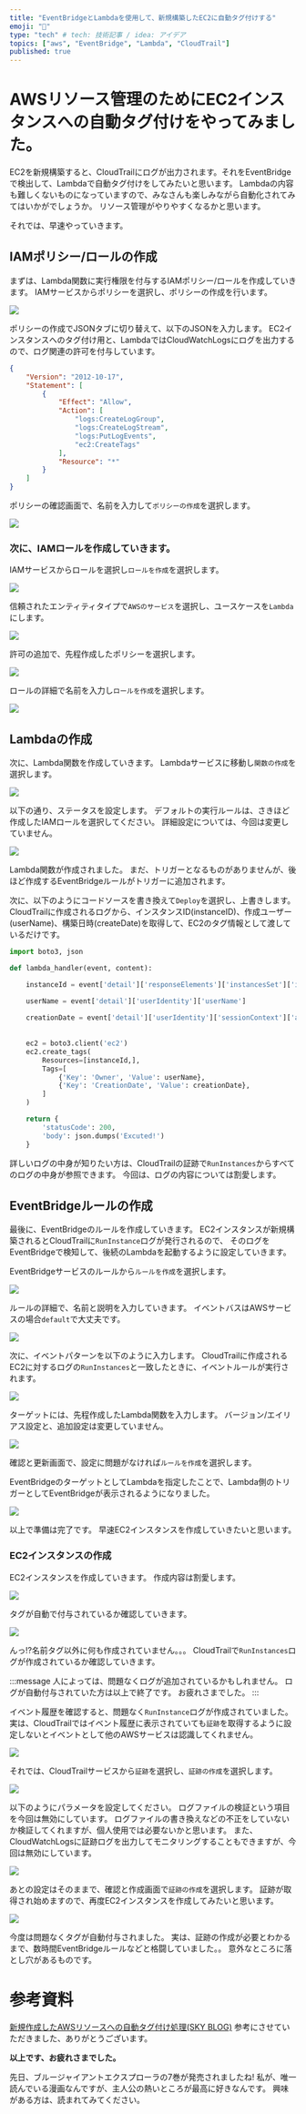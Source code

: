 ```yaml
---
title: "EventBridgeとLambdaを使用して、新規構築したEC2に自動タグ付けする"
emoji: "🐔"
type: "tech" # tech: 技術記事 / idea: アイデア
topics: ["aws", "EventBridge", "Lambda", "CloudTrail"]
published: true
---
```


# AWSリソース管理のためにEC2インスタンスへの自動タグ付けをやってみました。

EC2を新規構築すると、CloudTrailにログが出力されます。それをEventBridgeで検出して、Lambdaで自動タグ付けをしてみたいと思います。
Lambdaの内容も難しくないものになっていますので、みなさんも楽しみながら自動化されてみてはいかがでしょうか。
リソース管理がやりやすくなるかと思います。

それでは、早速やっていきます。

## IAMポリシー/ロールの作成

まずは、Lambda関数に実行権限を付与するIAMポリシー/ロールを作成していきます。
IAMサービスからポリシーを選択し、ポリシーの作成を行います。

![](https://storage.googleapis.com/zenn-user-upload/47c27b027d19-20221030.png)

ポリシーの作成でJSONタブに切り替えて、以下のJSONを入力します。
EC2インスタンスへのタグ付け用と、LambdaではCloudWatchLogsにログを出力するので、ログ関連の許可を付与しています。

```json:Automatic-Logging-Lambda-policy.json
{
    "Version": "2012-10-17",
    "Statement": [
        {
            "Effect": "Allow",
            "Action": [
                "logs:CreateLogGroup",
                "logs:CreateLogStream",
                "logs:PutLogEvents",
                "ec2:CreateTags"
            ],
            "Resource": "*"
        }
    ]
}
```

ポリシーの確認画面で、名前を入力して`ポリシーの作成`を選択します。

![](https://storage.googleapis.com/zenn-user-upload/14ee3f708dbe-20221030.png)

### 次に、IAMロールを作成していきます。

IAMサービスからロールを選択し`ロールを作成`を選択します。

![](https://storage.googleapis.com/zenn-user-upload/eb88967efff3-20221030.png)

信頼されたエンティティタイプで`AWSのサービス`を選択し、ユースケースを`Lambda`にします。

![](https://storage.googleapis.com/zenn-user-upload/d526dbfcfbe6-20221030.png)

許可の追加で、先程作成したポリシーを選択します。

![](https://storage.googleapis.com/zenn-user-upload/aad14d411a9b-20221030.png)

ロールの詳細で名前を入力し`ロールを作成`を選択します。

![](https://storage.googleapis.com/zenn-user-upload/b9c2ee9d2560-20221030.png)

## Lambdaの作成

次に、Lambda関数を作成していきます。
Lambdaサービスに移動し`関数の作成`を選択します。

![](https://storage.googleapis.com/zenn-user-upload/3ea8b8edc84c-20221030.png)

以下の通り、ステータスを設定します。
デフォルトの実行ルールは、さきほど作成したIAMロールを選択してください。
詳細設定については、今回は変更していません。

![](https://storage.googleapis.com/zenn-user-upload/83dca83758f9-20221030.png)

Lambda関数が作成されました。
まだ、トリガーとなるものがありませんが、後ほど作成するEventBridgeルールがトリガーに追加されます。

次に、以下のようにコードソースを書き換えて`Deploy`を選択し、上書きします。
CloudTrailに作成されるログから、インスタンスID(instanceID)、作成ユーザー(userName)、構築日時(createDate)を取得して、EC2のタグ情報として渡しているだけです。

```py
import boto3, json

def lambda_handler(event, content):

    instanceId = event['detail']['responseElements']['instancesSet']['items'][0]['instanceId']

    userName = event['detail']['userIdentity']['userName']
    
    creationDate = event['detail']['userIdentity']['sessionContext']['attributes']['creationDate'][:10]
    
    
    ec2 = boto3.client('ec2')
    ec2.create_tags(
        Resources=[instanceId,],
        Tags=[
            {'Key': 'Owner', 'Value': userName},
            {'Key': 'CreationDate', 'Value': creationDate},
        ]
    )

    return {
        'statusCode': 200,
        'body': json.dumps('Excuted!')
    }
```

詳しいログの中身が知りたい方は、CloudTrailの証跡で`RunInstances`からすべてのログの中身が参照できます。
今回は、ログの内容については割愛します。

## EventBridgeルールの作成

最後に、EventBridgeのルールを作成していきます。
EC2インスタンスが新規構築されるとCloudTrailに`RunInstance`ログが発行されるので、
そのログをEventBridgeで検知して、後続のLambdaを起動するように設定していきます。

EventBridgeサービスのルールから`ルールを作成`を選択します。

![](https://storage.googleapis.com/zenn-user-upload/29c77853d3ad-20221030.png)

ルールの詳細で、名前と説明を入力していきます。
イベントバスはAWSサービスの場合`default`で大丈夫です。

![](https://storage.googleapis.com/zenn-user-upload/ffb57a46acac-20221030.png)

次に、イベントパターンを以下のように入力します。
CloudTrailに作成されるEC2に対するログの`RunInstances`と一致したときに、イベントルールが実行されます。

![](https://storage.googleapis.com/zenn-user-upload/69e2cd2f0d49-20221030.png)

ターゲットには、先程作成したLambda関数を入力します。
バージョン/エイリアス設定と、追加設定は変更していません。

![](https://storage.googleapis.com/zenn-user-upload/29f131670116-20221030.png)

確認と更新画面で、設定に問題がなければ`ルールを作成`を選択します。

EventBridgeのターゲットとしてLambdaを指定したことで、Lambda側のトリガーとしてEventBridgeが表示されるようになりました。

![](https://storage.googleapis.com/zenn-user-upload/7d832add815f-20221030.png)

以上で準備は完了です。
早速EC2インスタンスを作成していきたいと思います。

### EC2インスタンスの作成

EC2インスタンスを作成していきます。
作成内容は割愛します。

![](https://storage.googleapis.com/zenn-user-upload/b7ed3f610343-20221030.png)

タグが自動で付与されているか確認していきます。

![](https://storage.googleapis.com/zenn-user-upload/2736385b3012-20221030.png)

んっ!?名前タグ以外に何も作成されていません。。。
CloudTrailで`RunInstances`ログが作成されているか確認していきます。

:::message
人によっては、問題なくログが追加されているかもしれません。
ログが自動付与されていた方は以上で終了です。
お疲れさまでした。
:::

イベント履歴を確認すると、問題なく`RunInstance`ログが作成されていました。
実は、CloudTrailではイベント履歴に表示されていても`証跡`を取得するように設定しないとイベントとして他のAWSサービスは認識してくれません。

![](https://storage.googleapis.com/zenn-user-upload/bfdd9d28e8af-20221030.png)

それでは、CloudTrailサービスから`証跡`を選択し、`証跡の作成`を選択します。

![](https://storage.googleapis.com/zenn-user-upload/731fdd50ad88-20221030.png)

以下のようにパラメータを設定してください。
ログファイルの検証という項目を今回は無効にしています。
ログファイルの書き換えなどの不正をしていないか検証してくれますが、個人使用では必要ないかと思います。
また、CloudWatchLogsに証跡ログを出力してモニタリングすることもできますが、今回は無効にしています。

![](https://storage.googleapis.com/zenn-user-upload/906100c364f1-20221030.png)

あとの設定はそのままで、確認と作成画面で`証跡の作成`を選択します。
証跡が取得され始めますので、再度EC2インスタンスを作成してみたいと思います。

![](https://storage.googleapis.com/zenn-user-upload/6aa9f15a3990-20221030.png)

今度は問題なくタグが自動付与されました。
実は、証跡の作成が必要とわかるまで、数時間EventBridgeルールなどと格闘していました。。
意外なところに落とし穴があるものです。

# 参考資料

[新規作成したAWSリソースへの自動タグ付け処理(SKY BLOG)](https://www.sky365.co.jp/blog/aws/aws-2.html)
参考にさせていただきました、ありがとうございます。

**以上です、お疲れさまでした。**

先日、ブルージャイアントエクスプローラの7巻が発売されましたね!
私が、唯一読んでいる漫画なんですが、主人公の熱いところが最高に好きなんです。
興味がある方は、読まれてみてください。

